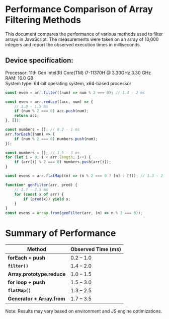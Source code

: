# Performance Comparison of Array Filtering Methods

This document compares the performance of various methods used to filter arrays in JavaScript. The measurements were taken on an array of 10,000 integers and report the observed execution times in milliseconds.

## Device specification:

Processor: 11th Gen Intel(R) Core(TM) i7-11370H @ 3.30GHz 3.30 GHz <br>
RAM: 16.0 GB <br>
System type: 64-bit operating system, x64-based processor <br>

```javascript
const even = arr.filter((num) => num % 2 === 0); // 1.4 - 2 ms

const even = arr.reduce((acc, num) => {
    // 1.0 - 1.5 ms
    if (num % 2 === 0) acc.push(num);
    return acc;
}, []);

const numbers = []; // 0.2 - 1 ms
arr.forEach((num) => {
    if (num % 2 === 0) numbers.push(num);
});

const numbers = []; // 1.5 - 3 ms
for (let i = 0; i < arr.length; i++) {
    if (arr[i] % 2 === 0) numbers.push(arr[i]);
}

const evens = arr.flatMap((n) => (n % 2 === 0 ? [n] : [])); // 1.3 - 2.5 ms

function* genFilter(arr, pred) {
    // 1.7 - 3.5 ms
    for (const x of arr) {
        if (pred(x)) yield x;
    }
}
const evens = Array.from(genFilter(arr, (n) => n % 2 === 0));
```

# Summary of Performance

| Method                     | Observed Time (ms) |
| -------------------------- | ------------------ |
| **forEach + push**         | 0.2 – 1.0          |
| **`filter()`**             | 1.4 – 2.0          |
| **Array.prototype.reduce** | 1.0 – 1.5          |
| **for loop + push**        | 1.5 – 3.0          |
| **`flatMap()`**            | 1.3 – 2.5          |
| **Generator + Array.from** | 1.7 – 3.5          |

Note: Results may vary based on environment and JS engine optimizations.
